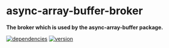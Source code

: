 # async-array-buffer-broker

**The broker which is used by the async-array-buffer package.**

[![dependencies](https://img.shields.io/david/chrisguttandin/async-array-buffer-broker.svg?style=flat-square)](https://www.npmjs.com/package/async-array-buffer-broker)
[![version](https://img.shields.io/npm/v/async-array-buffer-broker.svg?style=flat-square)](https://www.npmjs.com/package/async-array-buffer-broker)
